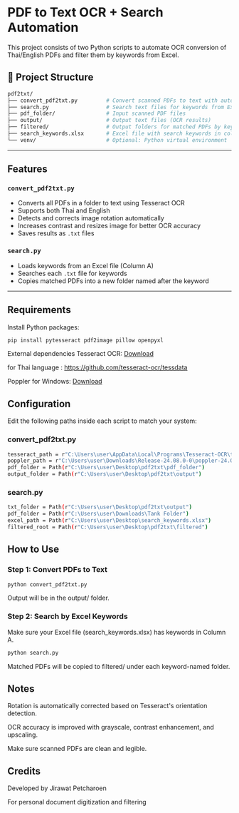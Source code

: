 # PDF to Text OCR + Search Automation

This project consists of two Python scripts to automate OCR conversion of Thai/English PDFs and filter them by keywords from Excel.

## 📁 Project Structure
```bash
pdf2txt/
├── convert_pdf2txt.py         # Convert scanned PDFs to text with auto-rotation and preprocessing
├── search.py                  # Search text files for keywords from Excel and copy matching PDFs
├── pdf_folder/                # Input scanned PDF files
├── output/                    # Output text files (OCR results)
├── filtered/                  # Output folders for matched PDFs by keyword
├── search_keywords.xlsx       # Excel file with search keywords in column A
└── venv/                      # Optional: Python virtual environment
```
---

## Features

### `convert_pdf2txt.py`
- Converts all PDFs in a folder to text using Tesseract OCR
- Supports both Thai and English
- Detects and corrects image rotation automatically
- Increases contrast and resizes image for better OCR accuracy
- Saves results as `.txt` files

### `search.py`
- Loads keywords from an Excel file (Column A)
- Searches each `.txt` file for keywords
- Copies matched PDFs into a new folder named after the keyword

---

## Requirements

Install Python packages:
```bash
pip install pytesseract pdf2image pillow openpyxl
```

External dependencies
Tesseract OCR: [Download](https://github.com/UB-Mannheim/tesseract/wiki)

for Thai language : https://github.com/tesseract-ocr/tessdata

Poppler for Windows: [Download](https://github.com/oschwartz10612/poppler-windows/releases/)

## Configuration
Edit the following paths inside each script to match your system:

### convert_pdf2txt.py
```bash
tesseract_path = r"C:\Users\user\AppData\Local\Programs\Tesseract-OCR\tesseract.exe"
poppler_path = r"C:\Users\user\Downloads\Release-24.08.0-0\poppler-24.08.0\Library\bin"
pdf_folder = Path(r"C:\Users\user\Desktop\pdf2txt\pdf_folder")
output_folder = Path(r"C:\Users\user\Desktop\pdf2txt\output")
```
### search.py
```bash
txt_folder = Path(r"C:\Users\user\Desktop\pdf2txt\output")
pdf_folder = Path(r"C:\Users\user\Downloads\Tank Folder")
excel_path = Path(r"C:\Users\user\Desktop\search_keywords.xlsx")
filtered_root = Path(r"C:\Users\user\Desktop\pdf2txt\filtered")
```

## How to Use
### Step 1: Convert PDFs to Text
```bash
python convert_pdf2txt.py
```
Output will be in the output/ folder.

### Step 2: Search by Excel Keywords
Make sure your Excel file (search_keywords.xlsx) has keywords in Column A.
```bash
python search.py
```
Matched PDFs will be copied to filtered/ under each keyword-named folder.

##  Notes
Rotation is automatically corrected based on Tesseract's orientation detection.

OCR accuracy is improved with grayscale, contrast enhancement, and upscaling.

Make sure scanned PDFs are clean and legible.

## Credits
Developed by Jirawat Petcharoen

For personal document digitization and filtering
